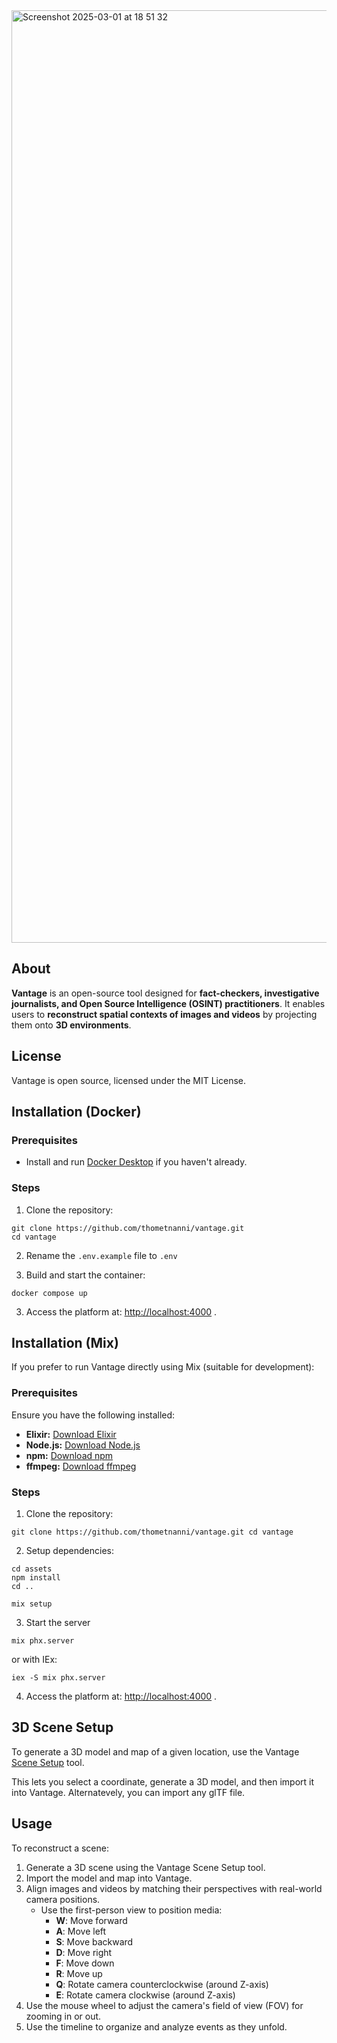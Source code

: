 <img width="1492" alt="Screenshot 2025-03-01 at 18 51 32" src="https://github.com/user-attachments/assets/8eef75a0-25ea-4dab-816d-646bfd30d184" />

## About

**Vantage** is an open-source tool designed for **fact-checkers, investigative journalists, and Open Source Intelligence (OSINT) practitioners**. It enables users to **reconstruct spatial contexts of images and videos** by projecting them onto **3D environments**.

## License

Vantage is open source, licensed under the MIT License.

## Installation (Docker)

### Prerequisites

- Install and run [Docker Desktop](https://www.docker.com/products/docker-desktop) if you haven't already.


### Steps

1. Clone the repository:

```code
git clone https://github.com/thometnanni/vantage.git
cd vantage
```

2. Rename the `.env.example` file to `.env`

3. Build and start the container:

```code
docker compose up
```

3. Access the platform at: [http://localhost:4000](http://localhost:4000) .

## Installation (Mix)

If you prefer to run Vantage directly using Mix (suitable for development):

### Prerequisites

Ensure you have the following installed:

- **Elixir:** [Download Elixir](https://elixir-lang.org/install.html)
- **Node.js:** [Download Node.js](https://nodejs.org/)
- **npm:** [Download npm](https://www.npmjs.com/get-npm)
- **ffmpeg:** [Download ffmpeg](https://ffmpeg.org/download.html)

### Steps

1. Clone the repository:

```code
git clone https://github.com/thometnanni/vantage.git cd vantage
```

2. Setup dependencies:

```code
cd assets
npm install
cd ..
```


```code
mix setup
```

3. Start the server

```code
mix phx.server
```

or with IEx:


```code
iex -S mix phx.server
```

4. Access the platform at: [http://localhost:4000](http://localhost:4000) .

## 3D Scene Setup

To generate a 3D model and map of a given location, use the Vantage [Scene Setup](https://thometnanni.github.io/vantage-scene-setup/) tool.

This lets you select a coordinate, generate a 3D model, and then import it into Vantage.
Alternatevely, you can import any glTF file.

## Usage

To reconstruct a scene:

1. Generate a 3D scene using the Vantage Scene Setup tool.
2. Import the model and map into Vantage.
3. Align images and videos by matching their perspectives with real-world camera positions.
   - Use the first-person view to position media:
     - **W**: Move forward
     - **A**: Move left
     - **S**: Move backward
     - **D**: Move right
     - **F**: Move down
     - **R**: Move up
     - **Q**: Rotate camera counterclockwise (around Z-axis)
     - **E**: Rotate camera clockwise (around Z-axis)
4. Use the mouse wheel to adjust the camera's field of view (FOV) for zooming in or out.
5. Use the timeline to organize and analyze events as they unfold.
